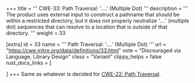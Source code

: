 +++
title = '''
CWE-33: Path Traversal: '....' (Multiple Dot)
'''
description	= '''
The product uses external input to construct a pathname that should be within a restricted directory, but it does not properly neutralize '....' (multiple dot) sequences that can resolve to a location that is outside of that directory.
'''
weight = 33

[extra]
id = 33
name = '''
Path Traversal: '....' (Multiple Dot)
'''
url = "https://cwe.mitre.org/data/definitions/33.html"
vote = "Discouraged via Language, Library Design"
class = "Variant"
clippy_helps = false
rust_docs_links = [

]
+++
Same as whatever is decided for [CWE-22: Path Traversal](/rust-are-we-secure-yet/cwes/cwe-22).
